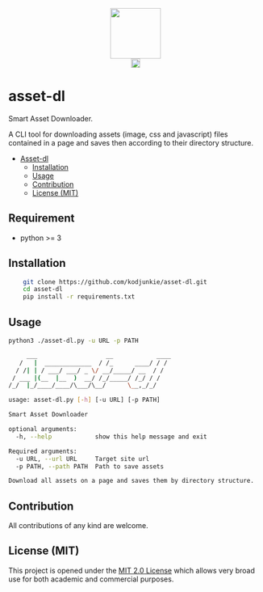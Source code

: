 <p align="center">
  <img width="100" height="100" src=""><br>
    <span> <a href="https://opensource.org/licenses/MIT"><img src="https://img.shields.io/badge/License-MIT-yellow.svg" alt="License: MIT" height="18"></a> </span>
  <h1> asset-dl </h1>
</p>

Smart Asset Downloader.

A CLI tool for downloading assets (image, css and javascript) files contained in a page and saves then according to their directory structure.

- [Asset-dl](#asset-dl)
  - [Installation](#installation)
  - [Usage](#usage)
  - [Contribution](#contribution)
  - [License (MIT)](#license-mit)

## Requirement
-   python >= 3

## Installation
```bash
    git clone https://github.com/kodjunkie/asset-dl.git
    cd asset-dl
    pip install -r requirements.txt
```

## Usage

```bash
python3 ./asset-dl.py -u URL -p PATH
```

```bash
     ___                   __            ____
   /   |  _____________  / /_      ____/ / /
  / /| | / ___/ ___/ _ \/ __/_____/ __  / / 
 / ___ |(__  |__  )  __/ /_/_____/ /_/ / /  
/_/  |_/____/____/\___/\__/      \__,_/_/ 

usage: asset-dl.py [-h] [-u URL] [-p PATH]

Smart Asset Downloader

optional arguments:
  -h, --help            show this help message and exit

Required arguments:
  -u URL, --url URL     Target site url
  -p PATH, --path PATH  Path to save assets

Download all assets on a page and saves them by directory structure.

```

## Contribution

All contributions of any kind are welcome.


## License (MIT)

This project is opened under the [MIT 2.0 License](https://github.com/kodjunkie/asset-dl/blob/master/LICENSE) which allows very broad use for both academic and commercial purposes.
